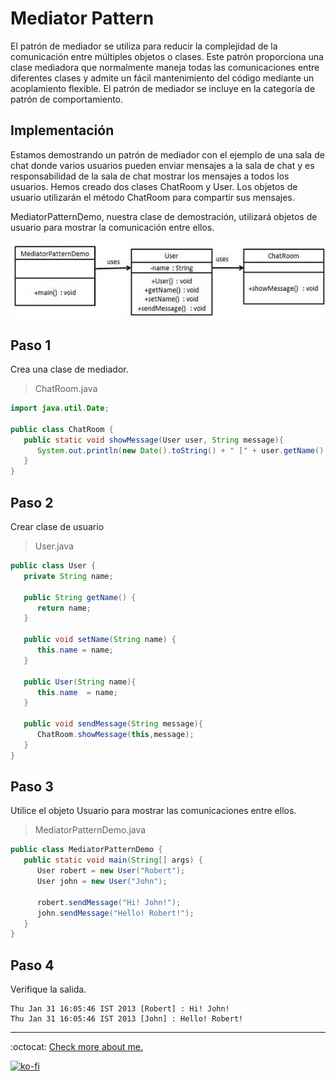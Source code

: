 # Mediator Pattern

El patrón de mediador se utiliza para reducir la complejidad de la comunicación entre múltiples objetos o clases. Este patrón proporciona una clase mediadora que normalmente maneja todas las comunicaciones entre diferentes clases y admite un fácil mantenimiento del código mediante un acoplamiento flexible. El patrón de mediador se incluye en la categoría de patrón de comportamiento.

## Implementación

Estamos demostrando un patrón de mediador con el ejemplo de una sala de chat donde varios usuarios pueden enviar mensajes a la sala de chat y es responsabilidad de la sala de chat mostrar los mensajes a todos los usuarios. Hemos creado dos clases ChatRoom y User. Los objetos de usuario utilizarán el método ChatRoom para compartir sus mensajes.

MediatorPatternDemo, nuestra clase de demostración, utilizará objetos de usuario para mostrar la comunicación entre ellos.

![UML Diagram](mediator_pattern_uml_diagram.jpg)

## Paso 1

Crea una clase de mediador.

> ChatRoom.java

```java
import java.util.Date;

public class ChatRoom {
   public static void showMessage(User user, String message){
      System.out.println(new Date().toString() + " [" + user.getName() + "] : " + message);
   }
}
```

## Paso 2

Crear clase de usuario

> User.java

```java
public class User {
   private String name;

   public String getName() {
      return name;
   }

   public void setName(String name) {
      this.name = name;
   }

   public User(String name){
      this.name  = name;
   }

   public void sendMessage(String message){
      ChatRoom.showMessage(this,message);
   }
}
```

## Paso 3

Utilice el objeto Usuario para mostrar las comunicaciones entre ellos.

> MediatorPatternDemo.java

```java
public class MediatorPatternDemo {
   public static void main(String[] args) {
      User robert = new User("Robert");
      User john = new User("John");

      robert.sendMessage("Hi! John!");
      john.sendMessage("Hello! Robert!");
   }
}
```

## Paso 4

Verifique la salida.

```note
Thu Jan 31 16:05:46 IST 2013 [Robert] : Hi! John!
Thu Jan 31 16:05:46 IST 2013 [John] : Hello! Robert!
```

---
:octocat: [Check more about me.](https://github.com/FernandoCalmet)

[![ko-fi](https://www.ko-fi.com/img/githubbutton_sm.svg)](https://ko-fi.com/T6T41JKMI)
